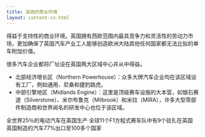 ```yaml
---
title: 高效的商业环境
layout: content-cn.html
---
```


得益于支持性的商业环境，英国拥有西欧范围内最具竞争力和灵活性的劳动力市场，更加确保了英国汽车产业工人能够创造欧洲大陆其他任何国家都无法比拟的单车附加价值。

很多汽车企业都将厂址设在英国两大区域中心并从中得益。

-	北部经济增长区（Northern Powerhouse）：众多大牌汽车企业均在该区域设有工厂，例如通用、尼桑和捷豹路虎。
-	中部引擎地区（Midlands Engine）：这里是顶级赛车设施的大本营，如银石赛道（Silverstone）、米尔布鲁克（Milbrook）和米拉（MIRA），许多大型零部件制造商和世界闻名的研发中心也位于该区域。

全世界25％的电动汽车在英国生产
全球11个F1方程式赛车队中有9个驻扎在英国
英国制造的汽车77%出口至100多个国家
